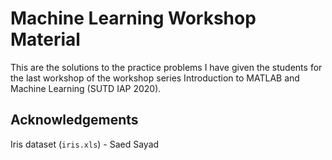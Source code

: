 # Machine Learning Workshop Material
This are the solutions to the practice problems I have given the students for the last workshop of the workshop series Introduction to MATLAB and Machine Learning (SUTD IAP 2020).

## Acknowledgements
Iris dataset (`iris.xls`) - Saed Sayad
